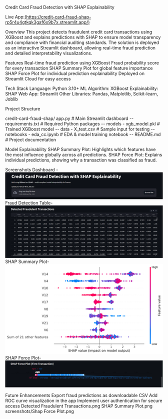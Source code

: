 Credit Card Fraud Detection with SHAP Explainability

Live App:[(https://credit-card-fraud-shap-rp5r4u4gtkqk3gaf6x9b7x.streamlit.app/)](https://credit-card-fraud-shap-rp5r4u4gtkqk3gaf6x9b7x.streamlit.app/)


Overview
 This project detects fraudulent credit card transactions using XGBoost and explains predictions with SHAP to ensure model transparency and compliance with financial auditing standards.
 The solution is deployed as an interactive Streamlit dashboard, allowing real-time fraud prediction and detailed interpretability visualizations.


Features
 Real-time fraud prediction using XGBoost
 Fraud probability score for every transaction
 SHAP Summary Plot for global feature importance
 SHAP Force Plot for individual prediction explainability
 Deployed on Streamlit Cloud for easy access


Tech Stack
 Language: Python 3.10+
 ML Algorithm: XGBoost
 Explainability: SHAP
 Web App: Streamlit
 Other Libraries: Pandas, Matplotlib, Scikit-learn, Joblib


Project Structure

credit-card-fraud-shap/
 app.py                # Main Streamlit dashboard  --
 requirements.txt      # Required Python packages --
 models -
   xgb_model.pkl     # Trained XGBoost model --
 data -
  X_test.csv        # Sample input for testing --
 notebooks -
  eda_cc.ipynb      # EDA & model training notebook --
 README.md             # Project documentation


Model Explainability
SHAP Summary Plot: Highlights which features have the most influence globally across all predictions.
SHAP Force Plot: Explains individual predictions, showing why a transaction was classified as fraud.


Screenshots
  Dashboard - ![Dashboard](screenshots/Dashboard.png)
  Fraud Detection Table- ![Fraud Table](screenshots/Detected_Fraudulent_Transactions.png)
  SHAP Summary Plot-![SHAP Summary](screenshots/SHAP_summary_plot.png)
  SHAP Force Plot-![SHAP Force Plot](screenshots/Force_plot.png)


Future Enhancements
  Export fraud predictions as downloadable CSV
  Add ROC curve visualization in the app
  Implement user authentication for secure access
  Detected Fraudulent Transactions.png
  SHAP Summary Plot.png
  screenshots/Shap Force Plot.png






